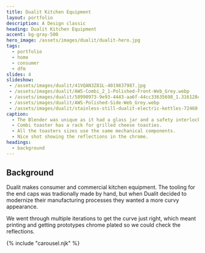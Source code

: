 ```yaml
---
title: Dualit Kitchen Equipment
layout: portfolio
description: A Design classic
heading: Dualit Kitchen Equipment
accent: bg-gray-500
hero_image: /assets/images/dualit/dualit-hero.jpg
tags:
  - portfolio
  - home
  - consumer
  - dfm
slides: 4
slideshow:
 - /assets/images/dualit/41VQAN3Z81L-4019837987.jpg
 - /assets/images/dualit/AWS-Combi_2_1-Polished-Front-Web_Grey.webp
 - /assets/images/dualit/58990973-9e93-4443-aa6f-44cc33635698_1.316128c46f1593168ca8c913aae0b51b-2548172399.jpeg
 - /assets/images/dualit/AWS-Polished-Side-Web_Grey.webp
 - /assets/images/dualit/stainless-still-dualit-electric-kettles-72460-64_1000-620887495.jpg
caption:
  - The Blender was unique as it had a glass jar and a safety interlock.
  - Combi toaster has a rack for grilled cheese toasties.
  - All the toasters sizes use the same mechanical components.
  - Nice shot showing the reflections in the chrome. 
headings:
  - background
---
```


## Background

Dualit makes consumer and commercial kitchen equipment. The tooling for the end caps was tradionally made by hand, but when Dualit decided to 
modernize their manufacturing processes they wanted a more curvy appearance.

We went through multiple iterations to get the curve just right, which meant printing and getting prototypes chrome plated so we could check 
the reflections.


{% include "carousel.njk"  %}